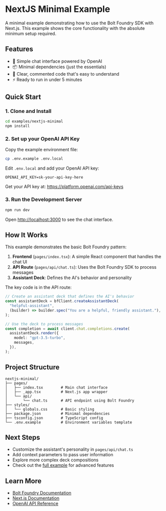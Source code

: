 # NextJS Minimal Example

A minimal example demonstrating how to use the Bolt Foundry SDK with Next.js.
This example shows the core functionality with the absolute minimum setup
required.

## Features

- 🤖 Simple chat interface powered by OpenAI
- 📦 Minimal dependencies (just the essentials)
- 🎯 Clear, commented code that's easy to understand
- ⚡ Ready to run in under 5 minutes

## Quick Start

### 1. Clone and Install

```bash
cd examples/nextjs-minimal
npm install
```

### 2. Set up your OpenAI API Key

Copy the example environment file:

```bash
cp .env.example .env.local
```

Edit `.env.local` and add your OpenAI API key:

```
OPENAI_API_KEY=sk-your-api-key-here
```

Get your API key at: https://platform.openai.com/api-keys

### 3. Run the Development Server

```bash
npm run dev
```

Open [http://localhost:3000](http://localhost:3000) to see the chat interface.

## How It Works

This example demonstrates the basic Bolt Foundry pattern:

1. **Frontend** (`pages/index.tsx`): A simple React component that handles the
   chat UI
2. **API Route** (`pages/api/chat.ts`): Uses the Bolt Foundry SDK to process
   messages
3. **Assistant Deck**: Defines the AI's behavior and personality

The key code is in the API route:

```typescript
// Create an assistant deck that defines the AI's behavior
const assistantDeck = bfClient.createAssistantDeck(
  "helpful-assistant",
  (builder) => builder.spec("You are a helpful, friendly assistant."),
);

// Use the deck to process messages
const completion = await client.chat.completions.create(
  assistantDeck.render({
    model: "gpt-3.5-turbo",
    messages,
  }),
);
```

## Project Structure

```
nextjs-minimal/
├── pages/
│   ├── index.tsx        # Main chat interface
│   ├── _app.tsx         # Next.js app wrapper
│   └── api/
│       └── chat.ts      # API endpoint using Bolt Foundry
├── styles/
│   └── globals.css      # Basic styling
├── package.json         # Minimal dependencies
├── tsconfig.json        # TypeScript config
└── .env.example         # Environment variables template
```

## Next Steps

- Customize the assistant's personality in `pages/api/chat.ts`
- Add context parameters to pass user information
- Explore more complex deck compositions
- Check out the [full example](../nextjs-sample) for advanced features

## Learn More

- [Bolt Foundry Documentation](https://boltfoundry.com/docs)
- [Next.js Documentation](https://nextjs.org/docs)
- [OpenAI API Reference](https://platform.openai.com/docs)
